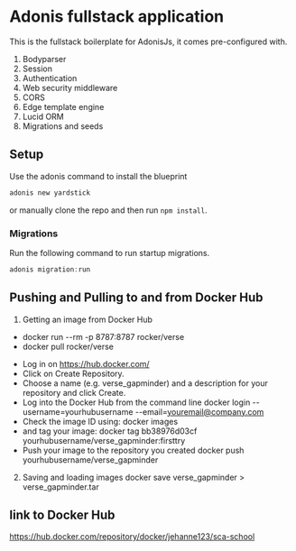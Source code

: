# Adonis fullstack application

This is the fullstack boilerplate for AdonisJs, it comes pre-configured with.

1. Bodyparser
2. Session
3. Authentication
4. Web security middleware
5. CORS
6. Edge template engine
7. Lucid ORM
8. Migrations and seeds

## Setup

Use the adonis command to install the blueprint

```bash
adonis new yardstick
```

or manually clone the repo and then run `npm install`.


### Migrations

Run the following command to run startup migrations.

```js
adonis migration:run
```
## Pushing and Pulling to and from Docker Hub
1. Getting an image from Docker Hub
- docker run --rm -p 8787:8787 rocker/verse
- docker pull rocker/verse
* Log in on https://hub.docker.com/
* Click on Create Repository.
* Choose a name (e.g. verse_gapminder) and a description for your repository and click Create.
* Log into the Docker Hub from the command line
docker login --username=yourhubusername --email=youremail@company.com
* Check the image ID using:
docker images
* and tag your image:
docker tag bb38976d03cf yourhubusername/verse_gapminder:firsttry
* Push your image to the repository you created
docker push yourhubusername/verse_gapminder

2. Saving and loading images
docker save verse_gapminder > verse_gapminder.tar

## link to Docker Hub
https://hub.docker.com/repository/docker/jehanne123/sca-school